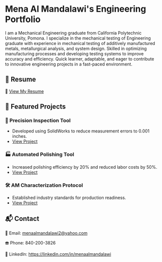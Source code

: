 # Mena Al Mandalawi's Engineering Portfolio

I am a Mechanical Engineering graduate from California Polytechnic University, Pomona. I specialize in the mechanical testing of Engineering graduate with experience in mechanical testing of additively manufactured metals, metallurgical analysis, and system design. Skilled in optimizing manufacturing processes and developing testing systems to improve accuracy and efficiency. Quick learner, adaptable, and eager to contribute to innovative engineering projects in a fast-paced environment.

## 📄 Resume
🔗 [View My Resume](Resume-02_01_25.pdf)

## 📌 Featured Projects
### 🔧 Precision Inspection Tool
- Developed using SolidWorks to reduce measurement errors to 0.001 inches.
- [View Project](projects/precision-inspection-tool/README.md)

### 🏭 Automated Polishing Tool
- Increased polishing efficiency by 20% and reduced labor costs by 50%.
- [View Project](projects/automated-polishing-tool/README.md)

### 🛠 AM Characterization Protocol
- Established industry standards for production readiness.
- [View Project](projects/AM-characterization-protocol/README.md)

## 📬 Contact
📧 Email: menaalmandalawi2@yahoo.com 

☎️ Phone: 840-200-3826

🔗 LinkedIn: https://linkedin.com/in/menaalmandalawi


<!--
**joshmadakor1/joshmadakor1** is a ✨ _special_ ✨ repository because its `README.md` (this file) appears on your GitHub profile.

Here are some ideas to get you started:

- 🔭 I’m currently working on ...
- 🌱 I’m currently learning ...
- 👯 I’m looking to collaborate on ...
- 🤔 I’m looking for help with ...
- 💬 Ask me about ...
- 📫 How to reach me: ...
- 😄 Pronouns: ...
- ⚡ Fun fact: ...
-->
